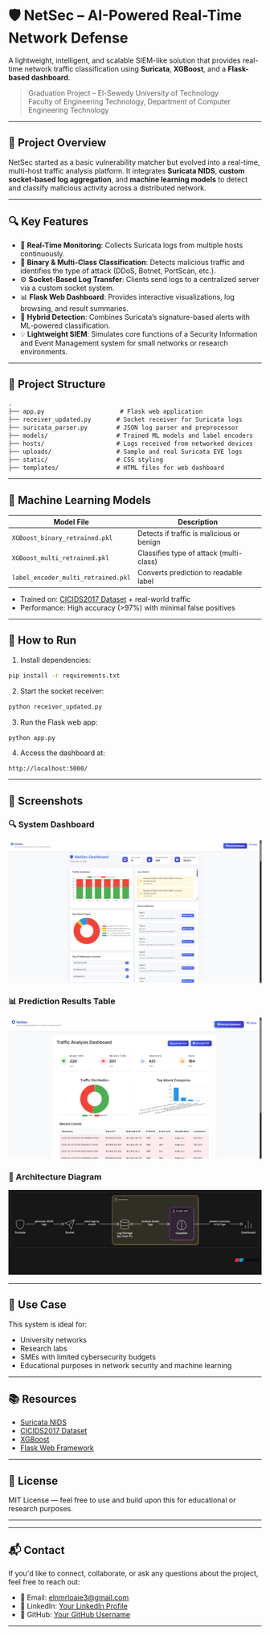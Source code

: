 
# 🛡️ NetSec – AI-Powered Real-Time Network Defense

A lightweight, intelligent, and scalable SIEM-like solution that provides real-time network traffic classification using **Suricata**, **XGBoost**, and a **Flask-based dashboard**.

> Graduation Project – El-Sewedy University of Technology  
> Faculty of Engineering Technology, Department of Computer Engineering Technology

---

## 📌 Project Overview

NetSec started as a basic vulnerability matcher but evolved into a real-time, multi-host traffic analysis platform. It integrates **Suricata NIDS**, **custom socket-based log aggregation**, and **machine learning models** to detect and classify malicious activity across a distributed network.

---

## 🔍 Key Features

- 🔁 **Real-Time Monitoring**: Collects Suricata logs from multiple hosts continuously.  
- 🧠 **Binary & Multi-Class Classification**: Detects malicious traffic and identifies the type of attack (DDoS, Botnet, PortScan, etc.).  
- ⚙️ **Socket-Based Log Transfer**: Clients send logs to a centralized server via a custom socket system.  
- 📊 **Flask Web Dashboard**: Provides interactive visualizations, log browsing, and result summaries.  
- 🧪 **Hybrid Detection**: Combines Suricata’s signature-based alerts with ML-powered classification.  
- 💡 **Lightweight SIEM**: Simulates core functions of a Security Information and Event Management system for small networks or research environments.

---

## 🧱 Project Structure

```
.
├── app.py                     # Flask web application
├── receiver_updated.py       # Socket receiver for Suricata logs
├── suricata_parser.py        # JSON log parser and preprocessor
├── models/                   # Trained ML models and label encoders
├── hosts/                    # Logs received from networked devices
├── uploads/                  # Sample and real Suricata EVE logs
├── static/                   # CSS styling
├── templates/                # HTML files for web dashboard
```

---

## 🤖 Machine Learning Models

| Model File                     | Description                               |
|-------------------------------|-------------------------------------------|
| `XGBoost_binary_retrained.pkl` | Detects if traffic is malicious or benign |
| `XGBoost_multi_retrained.pkl`  | Classifies type of attack (multi-class)   |
| `label_encoder_multi_retrained.pkl` | Converts prediction to readable label   |

- Trained on: [CICIDS2017 Dataset](https://www.unb.ca/cic/datasets/ids-2017.html) + real-world traffic  
- Performance: High accuracy (>97%) with minimal false positives

---

## 🚀 How to Run

1. Install dependencies:

```bash
pip install -r requirements.txt
```

2. Start the socket receiver:
```bash
python receiver_updated.py
```

3. Run the Flask web app:
```bash
python app.py
```

4. Access the dashboard at:
```
http://localhost:5000/
```

---

## 📸 Screenshots

### 🔍 System Dashboard  
![Dashboard View](images/dashboard.png)

### 📊 Prediction Results Table  
![Results Table](images/prediction_table.png)

### 🧠 Architecture Diagram  
![System Architecture](images/architecture_diagram.png)

---

## 🧠 Use Case

This system is ideal for:
- University networks  
- Research labs  
- SMEs with limited cybersecurity budgets  
- Educational purposes in network security and machine learning  

---


## 📚 Resources

- [Suricata NIDS](https://suricata.io/)
- [CICIDS2017 Dataset](https://www.unb.ca/cic/datasets/ids-2017.html)
- [XGBoost](https://xgboost.readthedocs.io)
- [Flask Web Framework](https://flask.palletsprojects.com)

---

## 📜 License

MIT License — feel free to use and build upon this for educational or research purposes.

---

---

## 📬 Contact

If you'd like to connect, collaborate, or ask any questions about the project, feel free to reach out:

- 📧 Email: elnmrloaie3@gmail.com 
- 💼 LinkedIn: [Your LinkedIn Profile](https://linkedin.com/in/loay-mostafa-678095284)  
- 🐙 GitHub: [Your GitHub Username](https://github.com/yourusername)

---

